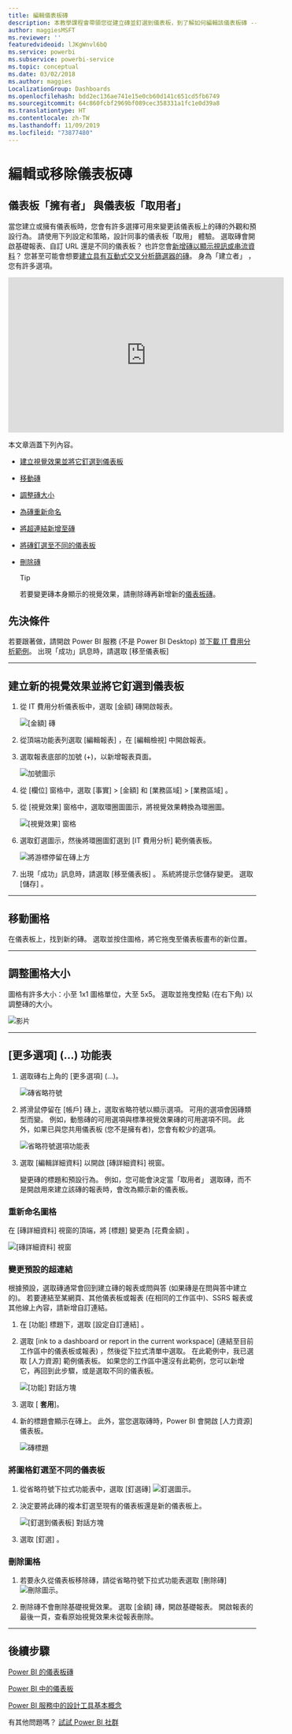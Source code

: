 ```yaml
---
title: 編輯儀表板磚
description: 本教學課程會帶領您從建立磚並釘選到儀表板，到了解如何編輯該儀表板磚 -- 調整大小、移動、重新命名、釘選、刪除、新增超連結。
author: maggiesMSFT
ms.reviewer: ''
featuredvideoid: lJKgWnvl6bQ
ms.service: powerbi
ms.subservice: powerbi-service
ms.topic: conceptual
ms.date: 03/02/2018
ms.author: maggies
LocalizationGroup: Dashboards
ms.openlocfilehash: bdd2ec136ae741e15e0cb60d141c651cd5fb6749
ms.sourcegitcommit: 64c860fcbf2969bf089cec358331a1fc1e0d39a8
ms.translationtype: HT
ms.contentlocale: zh-TW
ms.lasthandoff: 11/09/2019
ms.locfileid: "73877480"
---
```

# <a name="edit-or-remove-a-dashboard-tile"></a>編輯或移除儀表板磚

## <a name="dashboard-owners-versus-dashboard-consumers"></a>儀表板「擁有者」  與儀表板「取用者」 
當您建立或擁有儀表板時，您會有許多選擇可用來變更該儀表板上的磚的外觀和預設行為。 請使用下列設定和策略，設計同事的儀表板「取用」  體驗。  選取磚會開啟基礎報表、自訂 URL 還是不同的儀表板？ 也許您會[新增磚以顯示視訊或串流資料](service-dashboard-add-widget.md)？ 您甚至可能會想要[建立具有互動式交叉分析篩選器的磚](service-dashboard-pin-live-tile-from-report.md)。 身為「建立者」  ，您有許多選項。 

<iframe width="560" height="315" src="https://www.youtube.com/embed/lJKgWnvl6bQ" frameborder="0" allowfullscreen></iframe>

本文章涵蓋下列內容。

* [建立視覺效果並將它釘選到儀表板](#create)
* [移動磚](#move)
* [調整磚大小](#resize)
* [為磚重新命名](#rename)
* [將超連結新增至磚](#hyperlink)
* [將磚釘選至不同的儀表板](#different)
* [刪除磚](#delete)
  
  > [!TIP]
  > 若要變更磚本身顯示的視覺效果，請刪除磚再新增新的[儀表板磚](consumer/end-user-tiles.md)。

  
## <a name="prerequisites"></a>先決條件
若要跟著做，請開啟 Power BI 服務 (不是 Power BI Desktop) 並[下載 IT 費用分析範例](sample-it-spend.md)。 出現「成功」訊息時，請選取 [移至儀表板] 

- - -
<a name="create"></a>

## <a name="create-a-new-visualization-and-pin-it-to-the-dashboard"></a>建立新的視覺效果並將它釘選到儀表板
1. 從 IT 費用分析儀表板中，選取 [金額] 磚開啟報表。

    ![[金額] 磚](media/service-dashboard-edit-tile/power-bi-amount-tile.png)

2. 從頂端功能表列選取 [編輯報表]  ，在 [編輯檢視] 中開啟報表。

3. 選取報表底部的加號 (+)，以新增報表頁面。

    ![加號圖示](media/service-dashboard-edit-tile/power-bi-add-page.png)

4. 從 [欄位] 窗格中，選取 [事實] > [金額]  和 [業務區域] > [業務區域]  。
 
5. 從 [視覺效果] 窗格中，選取環圈圖圖示，將視覺效果轉換為環圈圖。

    ![[視覺效果] 窗格](media/service-dashboard-edit-tile/power-bi-donut-chart.png)

5. 選取釘選圖示，然後將環圈圖釘選到 [IT 費用分析] 範例儀表板。

   ![將游標停留在磚上方](media/service-dashboard-edit-tile/power-bi-pin.png)

6. 出現「成功」訊息時，請選取 [移至儀表板]  。 系統將提示您儲存變更。 選取 [儲存]  。

- - -
<a name="move"></a>

## <a name="move-the-tile"></a>移動圖格
在儀表板上，找到新的磚。 選取並按住圖格，將它拖曳至儀表板畫布的新位置。

- - -
<a name="resize"></a>

## <a name="resize-the-tile"></a>調整圖格大小
圖格有許多大小：小至 1x1 圖格單位，大至 5x5。 選取並拖曳控點 (在右下角) 以調整磚的大小。

![影片](media/service-dashboard-edit-tile/pbigif_resizetile4.gif)

- - -
## <a name="more-options--menu"></a>[更多選項]  (...) 功能表

1. 選取磚右上角的 [更多選項]  (...)。 
   
   ![磚省略符號](media/service-dashboard-edit-tile/power-bi-tile.png)

2. 將滑鼠停留在 [帳戶] 磚上，選取省略符號以顯示選項。 可用的選項會因磚類型而變。  例如，動態磚的可用選項與標準視覺效果磚的可用選項不同。 此外，如果已與您共用儀表板 (您不是擁有者)，您會有較少的選項。

   ![省略符號選項功能表](media/service-dashboard-edit-tile/power-bi-tile-menu-new.png)

3. 選取 [編輯詳細資料]  以開啟 [磚詳細資料] 視窗。 

    變更磚的標題和預設行為。  例如，您可能會決定當「取用者」  選取磚，而不是開啟用來建立該磚的報表時，會改為顯示新的儀表板。  
   


<a name="rename"></a>

### <a name="rename-the-tile"></a>重新命名圖格
在 [磚詳細資料] 視窗的頂端，將 [標題]  變更為 [花費金額]  。

![[磚詳細資料] 視窗](media/service-dashboard-edit-tile/power-bi-tile-title.png)


<a name="hyperlink"></a>

### <a name="change-the-default-hyperlink"></a>變更預設的超連結
根據預設，選取磚通常會回到建立磚的報表或問與答 (如果磚是在問與答中建立的)。 若要連結至某網頁、其他儀表板或報表 (在相同的工作區中)、SSRS 報表或其他線上內容，請新增自訂連結。

1. 在 [功能] 標題下，選取 [設定自訂連結]  。

2. 選取 [ink to a dashboard or report in the current workspace] (連結至目前工作區中的儀表板或報表)  ，然後從下拉式清單中選取。  在此範例中，我已選取 [人力資源] 範例儀表板。 如果您的工作區中還沒有此範例，您可以新增它，再回到此步驟，或是選取不同的儀表板。 

    ![[功能] 對話方塊](media/service-dashboard-edit-tile/power-bi-custom-link.png)

3. 選取 [ **套用**]。

4. 新的標題會顯示在磚上。  此外，當您選取磚時，Power BI 會開啟 [人力資源] 儀表板。 

    ![磚標題](media/service-dashboard-edit-tile/power-bi-title.png)

<a name="different"></a>

### <a name="pin-the-tile-to-a-different-dashboard"></a>將圖格釘選至不同的儀表板
1. 從省略符號下拉式功能表中，選取 [釘選磚]  ![釘選圖示](media/service-dashboard-edit-tile/pinnooutline.png)。
2. 決定要將此磚的複本釘選至現有的儀表板還是新的儀表板上。 
   
   ![[釘選到儀表板] 對話方塊](media/service-dashboard-edit-tile/pbi_pintoanotherdash.png)
3. 選取 [釘選]  。

<a name="delete"></a>

### <a name="delete-the-tile"></a>刪除圖格
1. 若要永久從儀表板移除磚，請從省略符號下拉式功能表選取 [刪除磚]  ![刪除圖示](media/service-dashboard-edit-tile/power-bi-delete-tile-icon.png)。 

2. 刪除磚不會刪除基礎視覺效果。 選取 [金額] 磚，開啟基礎報表。 開啟報表的最後一頁，查看原始視覺效果未從報表刪除。 

- - -
## <a name="next-steps"></a>後續步驟
[Power BI 的儀表板磚](consumer/end-user-tiles.md)

[Power BI 中的儀表板](consumer/end-user-dashboards.md)

[Power BI 服務中的設計工具基本概念](service-basic-concepts.md)

有其他問題嗎？ [試試 Power BI 社群](https://community.powerbi.com/)

